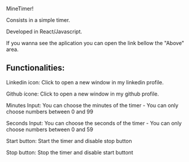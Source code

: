 MineTimer!

Consists in a simple timer.

Developed in React/Javascript.

If you wanna see the aplication you can open the link bellow the "Above" area.

Functionalities:
-------------------------

Linkedin icon:  Click to open a new window in my linkedin profile.

Github ícone:  Click to open a new window in my github profile.

Minutes Input: You can choose the minutes of the timer - You can only choose numbers between 0 and 99

Seconds Input: You can choose the seconds of the timer - You can only choose numbers between 0 and 59

Start button: Start the timer and disable stop button

Stop button: Stop the timer and disable start buttont
